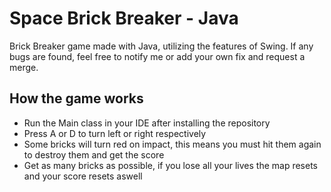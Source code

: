 # Space Brick Breaker - Java
Brick Breaker game made with Java, utilizing the features of Swing.
If any bugs are found, feel free to notify me or add your own fix and request a merge.

## How the game works
  * Run the Main class in your IDE after installing the repository
  * Press A or D to turn left or right respectively
  * Some bricks will turn red on impact, this means you must hit them again to destroy them and get the score
  * Get as many bricks as possible, if you lose all your lives the map resets and your score resets aswell
  
